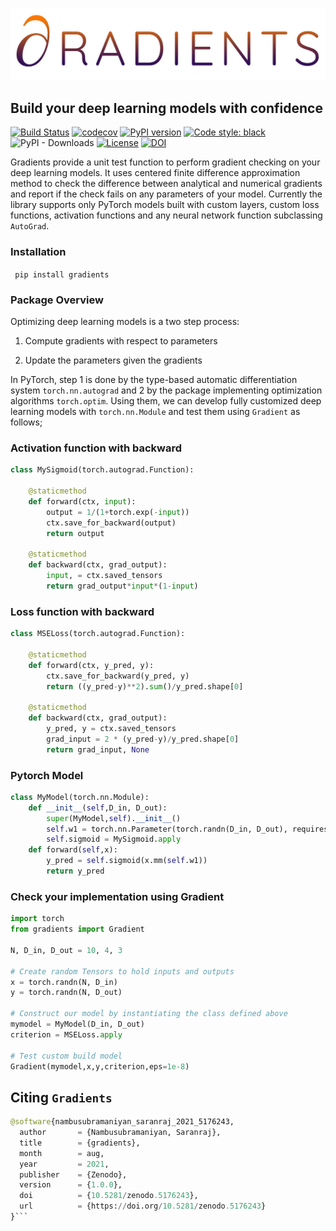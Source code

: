 <a href="url"><img src="https://raw.githubusercontent.com/Saran-nns/gradients/master/imgs/LOGO.jpg"></a>
## Build your deep learning models with confidence


[![Build Status](https://travis-ci.com/Saran-nns/gradients.svg?branch=main)](https://travis-ci.com/Saran-nns/gradients)
[![codecov](https://codecov.io/gh/Saran-nns/gradients/branch/main/graph/badge.svg)](https://codecov.io/gh/Saran-nns/gradients)
[![PyPI version](https://badge.fury.io/py/gradients.svg)](https://badge.fury.io/py/gradients)
[![Code style: black](https://img.shields.io/badge/code%20style-black-000000.svg)](https://github.com/psf/black)
![PyPI - Downloads](https://img.shields.io/pypi/dm/gradients.svg)
[![License](https://img.shields.io/badge/License-Apache%202.0-blue.svg)](https://opensource.org/licenses/Apache-2.0)
[![DOI](https://zenodo.org/badge/386222818.svg)](https://zenodo.org/badge/latestdoi/386222818)

Gradients provide a unit test function to perform gradient checking on your deep learning models. It uses centered finite difference approximation method to check the difference between analytical and numerical gradients and report if the check fails on any parameters of your model. Currently the library supports only PyTorch models built with custom layers, custom loss functions, activation functions and any neural network function subclassing `AutoGrad`.

### Installation

``` pip install gradients```

### Package Overview
Optimizing deep learning models is a two step process:

1. Compute gradients with respect to parameters

2. Update the parameters given the gradients

In PyTorch, step 1 is done by the type-based automatic differentiation system `torch.nn.autograd` and 2 by the package implementing optimization algorithms `torch.optim`. Using  them, we can develop fully customized deep learning models with `torch.nn.Module` and test them using `Gradient` as follows;

### Activation function with backward

```python
class MySigmoid(torch.autograd.Function):

    @staticmethod
    def forward(ctx, input):
        output = 1/(1+torch.exp(-input))
        ctx.save_for_backward(output)
        return output

    @staticmethod
    def backward(ctx, grad_output):
        input, = ctx.saved_tensors
        return grad_output*input*(1-input)
```

### Loss function with backward

```python
class MSELoss(torch.autograd.Function):

    @staticmethod
    def forward(ctx, y_pred, y):
        ctx.save_for_backward(y_pred, y)
        return ((y_pred-y)**2).sum()/y_pred.shape[0]

    @staticmethod
    def backward(ctx, grad_output):
        y_pred, y = ctx.saved_tensors
        grad_input = 2 * (y_pred-y)/y_pred.shape[0]
        return grad_input, None
```
### Pytorch Model

```python
class MyModel(torch.nn.Module):
    def __init__(self,D_in, D_out):
        super(MyModel,self).__init__()
        self.w1 = torch.nn.Parameter(torch.randn(D_in, D_out), requires_grad=True)
        self.sigmoid = MySigmoid.apply
    def forward(self,x):
        y_pred = self.sigmoid(x.mm(self.w1))
        return y_pred
```
### Check your implementation using Gradient

```python
import torch
from gradients import Gradient

N, D_in, D_out = 10, 4, 3

# Create random Tensors to hold inputs and outputs
x = torch.randn(N, D_in)
y = torch.randn(N, D_out)

# Construct our model by instantiating the class defined above
mymodel = MyModel(D_in, D_out)
criterion = MSELoss.apply

# Test custom build model
Gradient(mymodel,x,y,criterion,eps=1e-8)

```


## Citing `Gradients`

```python
@software{nambusubramaniyan_saranraj_2021_5176243,
  author       = {Nambusubramaniyan, Saranraj},
  title        = {gradients},
  month        = aug,
  year         = 2021,
  publisher    = {Zenodo},
  version      = {1.0.0},
  doi          = {10.5281/zenodo.5176243},
  url          = {https://doi.org/10.5281/zenodo.5176243}
}```

